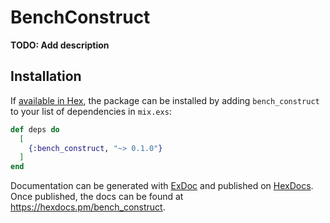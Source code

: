 # BenchConstruct

**TODO: Add description**

## Installation

If [available in Hex](https://hex.pm/docs/publish), the package can be installed
by adding `bench_construct` to your list of dependencies in `mix.exs`:

```elixir
def deps do
  [
    {:bench_construct, "~> 0.1.0"}
  ]
end
```

Documentation can be generated with [ExDoc](https://github.com/elixir-lang/ex_doc)
and published on [HexDocs](https://hexdocs.pm). Once published, the docs can
be found at <https://hexdocs.pm/bench_construct>.

